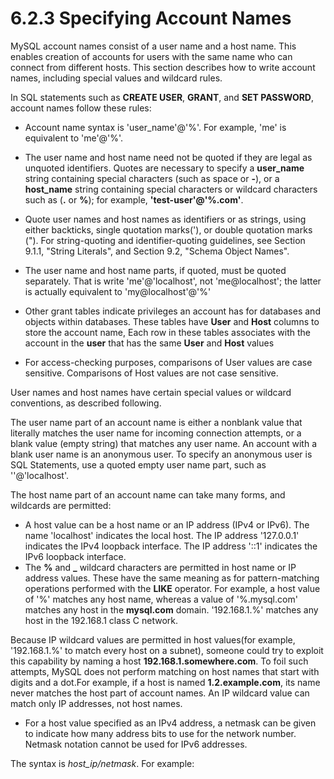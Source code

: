 # 6.2.3 Specifying Account Names
MySQL account names consist of a user name and a host name. This enables creation of accounts for users with the same name who can connect from different hosts. This section describes how to write account names, including special values and wildcard rules.

In SQL statements such as **CREATE USER**, **GRANT**, and **SET PASSWORD**, account names follow these rules:
* Account name syntax is 'user\_name'@'%'. For example, 'me' is equivalent to 'me'@'%'.

* The user name and host name need not be quoted if they are legal as unquoted identifiers. Quotes are necessary to specify a **user\_name** string containing special characters (such as space or **-**), or a **host\_name** string containing special characters or wildcard characters such as (**.** or **%**); for example, **'test-user'@'%.com'**.

* Quote user names and host names as identifiers or as strings, using either backticks, single quotation marks('), or double quotation marks ("). For string-quoting and identifier-quoting guidelines, see Section 9.1.1, "String Literals", and Section 9.2, "Schema Object Names".

* The user name and host name parts, if quoted, must be quoted separately. That is write 'me'@'localhost', not 'me@localhost'; the latter is actually equivalent to 'my@localhost'@'%'
* Other grant tables indicate privileges an account has for databases and objects within databases. These tables have **User** and **Host** columns to store the account name, Each row in these tables associates with the account in the **user** that has the same **User** and **Host** values
* For access-checking purposes, comparisons of User values are case sensitive. Comparisons of Host values are not case sensitive.

User names and host names have certain special values or wildcard conventions, as described following.

The user name part of an account name is either a nonblank value that literally matches the user name for incoming connection attempts, or a blank value (empty string) that matches any user name. An account with a blank user name is an anonymous user. To specify an anonymous user is SQL Statements, use a quoted empty user name part, such as ''@'localhost'.

The host name part of an account name can take many forms, and wildcards are permitted:
* A host value can be a host name or an IP address (IPv4 or IPv6). The name 'localhost' indicates the local host. The IP address '127.0.0.1' indicates the IPv4 loopback interface. The IP address '::1' indicates the IPv6 loopback interface. 
* The **%** and **_** wildcard characters are permitted in host name or IP address values. These have the same meaning as for pattern-matching operations performed with the **LIKE** operator. For example, a host value of '%' matches any host name, whereas a value of '%.mysql.com' matches any host in the **mysql.com** domain. '192.168.1.%' matches any host in the 192.168.1 class C network.

Because IP wildcard values are permitted in host values(for example, '192.168.1.%' to match every host on a subnet), someone could try to exploit this capability by naming a host **192.168.1.somewhere.com**. To foil such attempts, MySQL does not perform matching on host names that start with digits and  a dot.For example, if a host is named **1.2.example.com**, its name never matches the host part of account names. An IP wildcard value can match only IP addresses, not host names.

* For a host value specified as an IPv4 address, a netmask can be given to indicate how many address bits to use for the network number. Netmask notation cannot be used for IPv6 addresses.

 The syntax is _host\_ip/netmask_. For example: